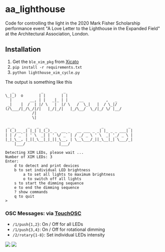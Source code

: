 # aa_lighthouse
Code for controlling the light in the 2020 Mark Fisher Scholarship performance event "A Love Letter to the Lighthouse in the Expanded Field" at the Architectural Association, London.

## Installation

1. Get the `ble_xim_pkg` from [Xicato](http://www.xicato.com)
2. `pip install -r requirements.txt`
3. `python lighthouse_xim_cycle.py`

The output is something like this

```
   _            _         _
\_|_)  o       | |       | |
  |        __, | |   _|_ | |     __          ,   _
 _|    |  /  | |/ \   |  |/ \   /  \_|   |  / \_|/
(/\___/|_/\_/|/|   |_/|_/|   |_/\__/  \_/|_/ \/ |__/
            /|
            \|

 _ _      _   _   _                        _           _
| (_)__ _| |_| |_(_)_ _  __ _   __ ___ _ _| |_ _ _ ___| |
| | / _` | ' \  _| | ' \/ _` | / _/ _ \ ' \  _| '_/ _ \ |
|_|_\__, |_||_\__|_|_||_\__, | \__\___/_||_\__|_| \___/_|
    |___/               |___/

Detecting XIM LEDs, please wait ...
Number of XIM LEDs: 3
Enter:
	d to detect and print devices
	b to set individual LED brightness
        a to set all lights to maximum brightness
        o to switch off all lights
	s to start the dimming sequence
	e to end the dimming sequence
	? show commands
	q to quit
>
```


### OSC Messages: via [TouchOSC](https://hexler.net/products/touchosc)
- `/1/push{1,2}`: On / Off for all LEDs
- `/1/push{3,4}`: On / Off for rotational dimming
- `/2/rotary{1-8}`: Set individual LEDs intensity

![](https://user-images.githubusercontent.com/317202/73316701-a35c8d00-422b-11ea-9828-df7412e56ef2.png)
![](https://user-images.githubusercontent.com/317202/73316700-a35c8d00-422b-11ea-98e8-fbd8146597d4.png)